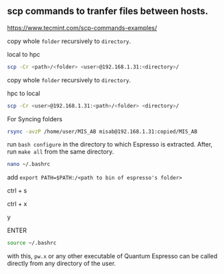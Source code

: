 





## scp commands to tranfer files between hosts.


https://www.tecmint.com/scp-commands-examples/

copy whole `folder` recursively to `directory`. 

local to hpc
```bash
scp -Cr <path>/<folder> <user>@192.168.1.31:<directory>/
```

copy whole `folder` recursively to `directory`.

hpc to local
```bash
scp -Cr <user>@192.168.1.31:<path>/<folder> <directory>/
```

For Syncing folders
```bash
rsync -avzP /home/user/MIS_AB misab@192.168.1.31:copied/MIS_AB
```

run ```bash configure``` in the directory to which Espresso is extracted.
After, run ```make all``` from the same directory.
```bash
nano ~/.bashrc
```
add `export PATH=$PATH:/<path to bin of espresso's folder>`

ctrl + s

ctrl + x

y

ENTER

```bash
source ~/.bashrc
```
with this, `pw.x` or any other executable of Quantum Espresso can be called directly from any directory of the user.